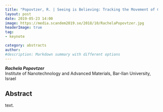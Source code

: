 ```yaml
---
title: "Popovtzer, R. | Seeing is Believing: Tracking the Movement of Cells Within Our Body"
layout: post
date: 2019-05-23 14:00
image: https://media.scandem2019.se/2018/10/RachelaPopovtzer.jpg
headerImage: true
tag:
- keynote

category: abstracts
author:
#description: Markdown summary with different options
---
```


_**Rachela Popovtzer**_<br/>
Institute of Nanotechnology and Advanced Materials, Bar-Ilan University, Israel<br/>

## Abstract

text.<br/>
